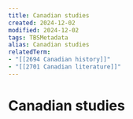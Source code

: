 ```yaml
---
title: Canadian studies
created: 2024-12-02
modified: 2024-12-02
tags: TBSMetadata
alias: Canadian studies
relatedTerm:
- "[[2694 Canadian history]]"
- "[[2701 Canadian literature]]"
---
```

# Canadian studies
